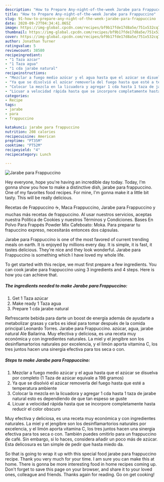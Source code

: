 ```yaml
---
description: "How to Prepare Any-night-of-the-week Jarabe para Frappuccino"
title: "How to Prepare Any-night-of-the-week Jarabe para Frappuccino"
slug: 91-how-to-prepare-any-night-of-the-week-jarabe-para-frappuccino
date: 2020-09-27T04:34:41.065Z
image: https://img-global.cpcdn.com/recipes/bf9b17fde17d8a5e/751x532cq70/jarabe-para-frappuccino-foto-principal.jpg
thumbnail: https://img-global.cpcdn.com/recipes/bf9b17fde17d8a5e/751x532cq70/jarabe-para-frappuccino-foto-principal.jpg
cover: https://img-global.cpcdn.com/recipes/bf9b17fde17d8a5e/751x532cq70/jarabe-para-frappuccino-foto-principal.jpg
author: Jonathan Turner
ratingvalue: 5
reviewcount: 38580
recipeingredient:
- "1 Taza azcar"
- "1 Taza agua"
- "1 cda jarabe natural"
recipeinstructions:
- "Mezclar a fuego medio azúcar y el agua hasta que el azúcar se disuelva por completo (1 Taza de azúcar equivale a 198 gramos)"
- "Ya que se disolvió el azúcar removerla del fuego hasta que esté a temperatura ambiente"
- "Colocar la mezcla en la licuadora y agregar 1 cda hasta 1 taza de jarabe natural esto es dependiendo de que tan espeso se guste"
- "Licuar a velocidad rápida hasta que se incorpore completamente hasta reducir el color obscuro"
categories:
- Recipe
tags:
- jarabe
- para
- frappuccino

katakunci: jarabe para frappuccino 
nutrition: 208 calories
recipecuisine: American
preptime: "PT35M"
cooktime: "PT52M"
recipeyield: "4"
recipecategory: Lunch

---
```



![Jarabe para Frappuccino](https://img-global.cpcdn.com/recipes/bf9b17fde17d8a5e/751x532cq70/jarabe-para-frappuccino-foto-principal.jpg)

Hey everyone, hope you're having an incredible day today. Today, I'm gonna show you how to make a distinctive dish, jarabe para frappuccino. One of my favorites food recipes. For mine, I'm gonna make it a little bit tasty. This will be really delicious.

Recetas de Frappuccino ☕️, Maca Frappuccino, Jarabe para Frappuccino y muchas más recetas de frappuccino. Al usar nuestros servicios, aceptas nuestra Política de Cookies y nuestros Términos y Condiciones. Bases En Polvo Para Frappés Powder Mix Cafeboato: Moka. Para preparar tu frapuccino expreso, necesitarás entonces dos cápsulas.

Jarabe para Frappuccino is one of the most favored of current trending meals on earth. It is enjoyed by millions every day. It is simple, it is fast, it tastes delicious. They're nice and they look wonderful. Jarabe para Frappuccino is something which I have loved my whole life.


To get started with this recipe, we must first prepare a few ingredients. You can cook jarabe para frappuccino using 3 ingredients and 4 steps. Here is how you can achieve that.

<!--inarticleads1-->

##### The ingredients needed to make Jarabe para Frappuccino:

1. Get 1 Taza azúcar
1. Make ready 1 Taza agua
1. Prepare 1 cda jarabe natural


Refrescante bebida para darte un boost de energía además de ayudarte a metabolizar grasas y carbs es ideal para tomar después de la comida principal Leonardo Torres. Jarabe para Frappuccino. azúcar, agua, jarabe natural Ale Bailarina. Muy efectiva y deliciosa, es una receta muy económica y con ingredientes naturales. La miel y el jengibre son los desinflamartorios naturales por excelencia, y el limón aporta vitamina C, los tres juntos hacen una sinergia efectiva para tos seca o con. 

<!--inarticleads2-->

##### Steps to make Jarabe para Frappuccino:

1. Mezclar a fuego medio azúcar y el agua hasta que el azúcar se disuelva por completo (1 Taza de azúcar equivale a 198 gramos)
1. Ya que se disolvió el azúcar removerla del fuego hasta que esté a temperatura ambiente
1. Colocar la mezcla en la licuadora y agregar 1 cda hasta 1 taza de jarabe natural esto es dependiendo de que tan espeso se guste
1. Licuar a velocidad rápida hasta que se incorpore completamente hasta reducir el color obscuro


Muy efectiva y deliciosa, es una receta muy económica y con ingredientes naturales. La miel y el jengibre son los desinflamartorios naturales por excelencia, y el limón aporta vitamina C, los tres juntos hacen una sinergia efectiva para tos seca o con. También puedes omitirlo para un frappuccino de café. Sin embargo, si lo haces, considera añadir un poco más de azúcar. Esta delicosura es tan simple de pedir que hasta miedo da. 

So that is going to wrap it up with this special food jarabe para frappuccino recipe. Thank you very much for your time. I am sure you can make this at home. There is gonna be more interesting food in home recipes coming up. Don't forget to save this page on your browser, and share it to your loved ones, colleague and friends. Thanks again for reading. Go on get cooking!
